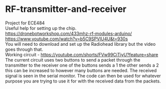 # RF-transmitter-and-receiver
Project for ECE484 <br />
Useful help for setting up the chip. <br />
https://dronebotworkshop.com/433mhz-rf-modules-arduino/ <br />
https://www.youtube.com/watch?v=b5C9SPVlU4U&t=930s <br />
You will need to download and set up the Radiohead library but the video goes through that. <br />
Working circuit - https://youtube.com/shorts/FVw99CiTiyU?feature=share <br />
The current circuit uses two buttons to send a packet through the transmitter to the receiver one of the buttons sends a 1 the other sends a 2 this can be increased to however many buttons are needed. The received signal is seen in the serial monitor. The code can then be used for whatever purpose you are trying to use it for with the received data from the packets.
